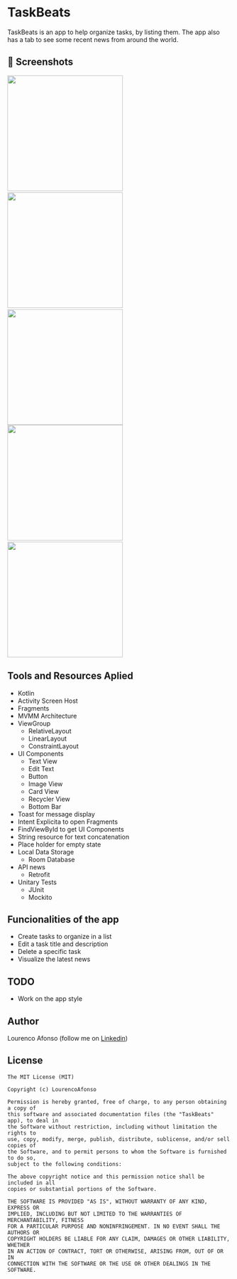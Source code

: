 # TaskBeats
TaskBeats is an app to help organize tasks, by listing them. The app also has a tab to see some recent news from around the world.  

## :camera_flash: Screenshots
<!-- You can add more screenshots here if you like -->
<img src="/result/img1.png" width="260">&emsp;<img src="/result/img2.png" width="260">&emsp;<img src="/result/img3.png" width="260">
<img src="/result/img4.png" width="260">&emsp;<img src="/result/img5.png" width="260">

## Tools and Resources Aplied
- Kotlin
- Activity Screen Host 
- Fragments
- MVMM Architecture
- ViewGroup
    - RelativeLayout
    - LinearLayout
    - ConstraintLayout
- UI Components
    - Text View
    - Edit Text
    - Button
    - Image View
    - Card View
    - Recycler View
    - Bottom Bar
- Toast for message display
- Intent Explicita to open Fragments
- FindViewById to get UI Components
- String resource for text concatenation
- Place holder for empty state
- Local Data Storage
    - Room Database
- API news
    - Retrofit
- Unitary Tests
    - JUnit
    - Mockito

## Funcionalities of the app
- Create tasks to organize in a list
- Edit a task title and description
- Delete a specific task
- Visualize the latest news

## TODO
- Work on the app style

## Author
Lourenco Afonso (follow me on [Linkedin](https://www.linkedin.com/in/louren%C3%A7o-afonso-b15127113/))

## License
```
The MIT License (MIT)

Copyright (c) LourencoAfonso

Permission is hereby granted, free of charge, to any person obtaining a copy of
this software and associated documentation files (the "TaskBeats" app), to deal in
the Software without restriction, including without limitation the rights to
use, copy, modify, merge, publish, distribute, sublicense, and/or sell copies of
the Software, and to permit persons to whom the Software is furnished to do so,
subject to the following conditions:

The above copyright notice and this permission notice shall be included in all
copies or substantial portions of the Software.

THE SOFTWARE IS PROVIDED "AS IS", WITHOUT WARRANTY OF ANY KIND, EXPRESS OR
IMPLIED, INCLUDING BUT NOT LIMITED TO THE WARRANTIES OF MERCHANTABILITY, FITNESS
FOR A PARTICULAR PURPOSE AND NONINFRINGEMENT. IN NO EVENT SHALL THE AUTHORS OR
COPYRIGHT HOLDERS BE LIABLE FOR ANY CLAIM, DAMAGES OR OTHER LIABILITY, WHETHER
IN AN ACTION OF CONTRACT, TORT OR OTHERWISE, ARISING FROM, OUT OF OR IN
CONNECTION WITH THE SOFTWARE OR THE USE OR OTHER DEALINGS IN THE SOFTWARE.
```
